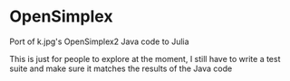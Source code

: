 # OpenSimplex

Port of k.jpg's OpenSimplex2 Java code to Julia

This is just for people to explore at the moment, I still have to write a test suite and make sure it matches the results of the Java code
